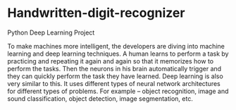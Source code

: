 # Handwritten-digit-recognizer
Python Deep Learning Project

To make machines more intelligent, the developers are diving into machine learning and deep learning techniques. 
A human learns to perform a task by practicing and repeating it again and again so that it memorizes how to perform the tasks. 
Then the neurons in his brain automatically trigger and they can quickly perform the task they have learned. Deep learning is also very similar to this. 
It uses different types of neural network architectures for different types of problems. For example – object recognition, image and sound classification, 
object detection, image segmentation, etc.


